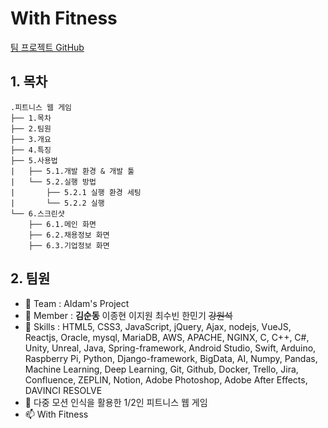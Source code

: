 # With Fitness
[팀 프로젝트 GitHub](https://github.com/jonaheey/with-fit)  

## 1. 목차
```
.피트니스 웹 게임
├── 1.목차
├── 2.팀원
├── 3.개요
├── 4.특징
├── 5.사용법
|   ├── 5.1.개발 환경 & 개발 툴
|   └── 5.2.실행 방법
|       ├── 5.2.1 실행 환경 세팅
|       └── 5.2.2 실행
└── 6.스크린샷
    ├── 6.1.메인 화면
    ├── 6.2.채용정보 화면
    ├── 6.3.기업정보 화면
```
## 2. 팀원
- 👋 Team    : AIdam's Project
- 👀 Member  : **김순동** 이종현 이지원 최수빈 한민기 ~~강원석~~ 
- 🌱 Skills : HTML5, CSS3, JavaScript, jQuery, Ajax, nodejs, VueJS, Reactjs, Oracle, mysql, MariaDB, AWS, APACHE, NGINX, C, C++, C#, Unity, Unreal, Java, Spring-framework, Android Studio, Swift, Arduino, Raspberry Pi, Python, Django-framework, BigData, AI, Numpy, Pandas, Machine Learning, Deep Learning, Git, Github, Docker, Trello, Jira, Confluence, ZEPLIN, Notion, Adobe Photoshop, Adobe After Effects, DAVINCI RESOLVE
- 💞️ 다중 모션 인식을 활용한 1/2인 피트니스 웹 게임
- 📫 With Fitness

<!---
jonaheey/with-fit is a ✨ special ✨ repository because its `README.md` (this file) appears on your GitHub profile.
You can click the Preview link to take a look at your changes.
--->
